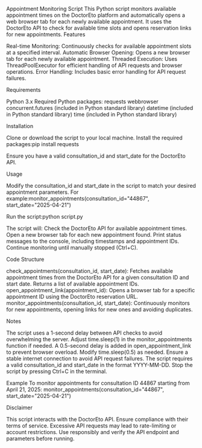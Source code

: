 Appointment Monitoring Script
This Python script monitors available appointment times on the DoctorEto platform and automatically opens a web browser tab for each newly available appointment. It uses the DoctorEto API to check for available time slots and opens reservation links for new appointments.
Features

Real-time Monitoring: Continuously checks for available appointment slots at a specified interval.
Automatic Browser Opening: Opens a new browser tab for each newly available appointment.
Threaded Execution: Uses ThreadPoolExecutor for efficient handling of API requests and browser operations.
Error Handling: Includes basic error handling for API request failures.

Requirements

Python 3.x
Required Python packages:
requests
webbrowser
concurrent.futures (included in Python standard library)
datetime (included in Python standard library)
time (included in Python standard library)



Installation

Clone or download the script to your local machine.
Install the required packages:pip install requests


Ensure you have a valid consultation_id and start_date for the DoctorEto API.

Usage

Modify the consultation_id and start_date in the script to match your desired appointment parameters. For example:monitor_appointments(consultation_id="44867", start_date="2025-04-21")


Run the script:python script.py


The script will:
Check the DoctorEto API for available appointment times.
Open a new browser tab for each new appointment found.
Print status messages to the console, including timestamps and appointment IDs.
Continue monitoring until manually stopped (Ctrl+C).



Code Structure

check_appointments(consultation_id, start_date): Fetches available appointment times from the DoctorEto API for a given consultation ID and start date. Returns a list of available appointment IDs.
open_appointment_link(appointment_id): Opens a browser tab for a specific appointment ID using the DoctorEto reservation URL.
monitor_appointments(consultation_id, start_date): Continuously monitors for new appointments, opening links for new ones and avoiding duplicates.

Notes

The script uses a 1-second delay between API checks to avoid overwhelming the server. Adjust time.sleep(1) in the monitor_appointments function if needed.
A 0.5-second delay is added in open_appointment_link to prevent browser overload. Modify time.sleep(0.5) as needed.
Ensure a stable internet connection to avoid API request failures.
The script requires a valid consultation_id and start_date in the format YYYY-MM-DD.
Stop the script by pressing Ctrl+C in the terminal.

Example
To monitor appointments for consultation ID 44867 starting from April 21, 2025:
monitor_appointments(consultation_id="44867", start_date="2025-04-21")

Disclaimer

This script interacts with the DoctorEto API. Ensure compliance with their terms of service.
Excessive API requests may lead to rate-limiting or account restrictions.
Use responsibly and verify the API endpoint and parameters before running.
